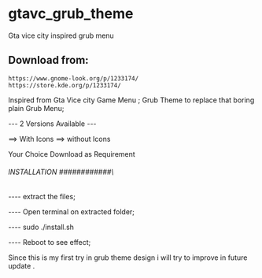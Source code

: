 # gtavc_grub_theme
Gta vice city inspired grub menu
## Download from:
    https://www.gnome-look.org/p/1233174/
    https://store.kde.org/p/1233174/

Inspired from Gta Vice city Game Menu ;
Grub Theme to replace that boring plain Grub Menu;

--- 2 Versions Available ---

==> With Icons
==> without Icons

Your Choice Download as Requirement


###### INSTALLATION ############\

---- extract the files;

---- Open terminal on extracted folder;

---- sudo ./install.sh

---- Reboot to see effect;


Since this is my first try in grub theme design i will try to improve in future update . 
